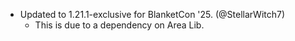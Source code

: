 - Updated to 1.21.1-exclusive for BlanketCon '25. (@StellarWitch7)
  - This is due to a dependency on Area Lib.

